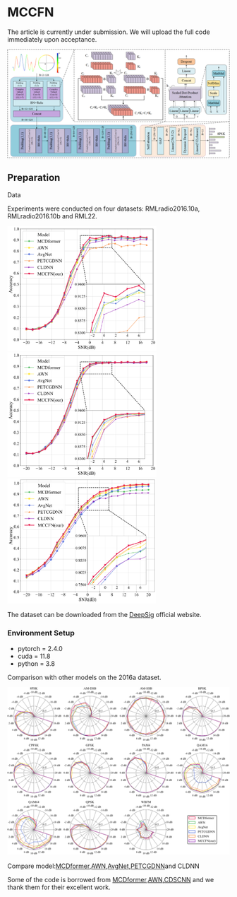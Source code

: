 # MCCFN 

The article is currently under submission. We will upload the full code immediately upon acceptance.

![](./assets/model.png)

## Preparation

Data

Experiments were conducted on four datasets: RMLradio2016.10a, RMLradio2016.10b and RML22.

<img src="\assets\all_models_accuracy_comparison_a.png" style="zoom:33%;" /><img src="assets\all_models_accuracy_comparison_b.png" style="zoom: 33%;" /><img src="assets\all_models_accuracy_comparison_22.png" style="zoom:33%;" />

The dataset can be downloaded from the [DeepSig](https://www.deepsig.ai/datasets/) official website.

### Environment Setup

- pytorch = 2.4.0
- cuda = 11.8
- python = 3.8

Comparison with other models on the 2016a dataset.

<img src="./assets/radar_charts.png" style="zoom: 67%;" />

Compare model:[MCDformer](https://github.com/JHL-HUST/MCDformer),[AWN](https://github.com/zjwfufu/AWN),[AvgNet](https://github.com/jcz111/AvgNet),[PETCGDNN](https://github.com/Richardzhangxx/PET-CGDNN)and CLDNN

Some of the code is borrowed from [MCDformer](https://github.com/JHL-HUST/MCDformer),[AWN](https://github.com/zjwfufu/AWN),[CDSCNN](https://github.com/Patrick-Nick/CDSCNN) and we thank them for their excellent work.



​    







​    




